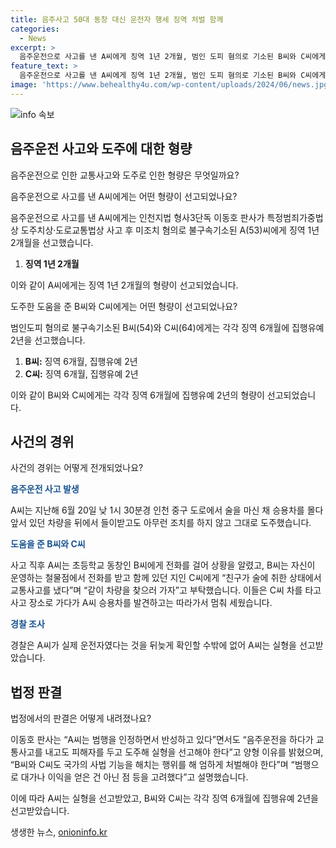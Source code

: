```yaml
---
title: 음주사고 50대 동창 대신 운전자 행세 징역 처벌 함께
categories:
  - News
excerpt: >
  음주운전으로 사고를 낸 A씨에게 징역 1년 2개월, 범인 도피 혐의로 기소된 B씨와 C씨에게는 각각 징역 6개월에 집행유예 2년이 선고되었다. A씨는 사고 후 도주하며 피해자를 남겨두고, B씨와 C씨는 A씨를 도와 범행을 은폐했다. 경찰과 검찰은 정확한 음주 수치를 확인하지 못해 음주운전 혐의를 적용하지 못했으나, A씨는 과거 음주운전으로 처벌받은 전력이 있었다. 판사는 A씨에 대해 실형을 선고하고, B씨와 C씨도 엄하게 처벌해야 한다고 밝혔다.
feature_text: >
  음주운전으로 사고를 낸 A씨에게 징역 1년 2개월, 범인 도피 혐의로 기소된 B씨와 C씨에게는 각각 징역 6개월에 집행유예 2년이 선고되었다. A씨는 사고 후 도주하며 피해자를 남겨두고, B씨와 C씨는 A씨를 도와 범행을 은폐했다. 경찰과 검찰은 정확한 음주 수치를 확인하지 못해 음주운전 혐의를 적용하지 못했으나, A씨는 과거 음주운전으로 처벌받은 전력이 있었다. 판사는 A씨에 대해 실형을 선고하고, B씨와 C씨도 엄하게 처벌해야 한다고 밝혔다.
image: 'https://www.behealthy4u.com/wp-content/uploads/2024/06/news.jpg'
---
```


<p><img src="https://www.behealthy4u.com/wp-content/uploads/2024/06/news.jpg" alt="info 속보" /></p>

<h2 data-ke-size="size26">음주운전 사고와 도주에 대한 형량</h2>

<p>음주운전으로 인한 교통사고와 도주로 인한 형량은 무엇일까요?</p>

<p>음주운전으로 사고를 낸 A씨에게는 어떤 형량이 선고되었나요?</p>

<p data-ke-size="size16">음주운전으로 사고를 낸 A씨에게는 인천지법 형사3단독 이동호 판사가 특정범죄가중법상 도주치상·도로교통법상 사고 후 미조치 혐의로 불구속기소된 A(53)씨에게 징역 1년 2개월을 선고했습니다.</p>

<ol>
    <li><b>징역 1년 2개월</b></li>
</ol>

<p>이와 같이 A씨에게는 징역 1년 2개월의 형량이 선고되었습니다.</p>

<p>도주한 도움을 준 B씨와 C씨에게는 어떤 형량이 선고되었나요?</p>

<p data-ke-size="size16">범인도피 혐의로 불구속기소된 B씨(54)와 C씨(64)에게는 각각 징역 6개월에 집행유예 2년을 선고했습니다.</p>

<ol>
    <li><b>B씨:</b> 징역 6개월, 집행유예 2년</li>
    <li><b>C씨:</b> 징역 6개월, 집행유예 2년</li>
</ol>

<p>이와 같이 B씨와 C씨에게는 각각 징역 6개월에 집행유예 2년의 형량이 선고되었습니다.</p>

<h2 data-ke-size="size26">사건의 경위</h2>

<p>사건의 경위는 어떻게 전개되었나요?</p>

<p><b><span style="color: #1a5490;">음주운전 사고 발생</span></b></p>

<p data-ke-size="size16">A씨는 지난해 6월 20일 낮 1시 30분경 인천 중구 도로에서 술을 마신 채 승용차를 몰다 앞서 있던 차량을 뒤에서 들이받고도 아무런 조치를 하지 않고 그대로 도주했습니다.</p>

<p><b><span style="color: #1a5490;">도움을 준 B씨와 C씨</span></b></p>

<p data-ke-size="size16">사고 직후 A씨는 초등학교 동창인 B씨에게 전화를 걸어 상황을 알렸고, B씨는 자신이 운영하는 철물점에서 전화를 받고 함께 있던 지인 C씨에게 “친구가 술에 취한 상태에서 교통사고를 냈다”며 “같이 차량을 찾으러 가자”고 부탁했습니다. 이들은 C씨 차를 타고 사고 장소로 가다가 A씨 승용차를 발견하고는 따라가서 멈춰 세웠습니다.</p>

<p><b><span style="color: #1a5490;">경찰 조사</span></b></p>

<p data-ke-size="size16">경찰은 A씨가 실제 운전자였다는 것을 뒤늦게 확인할 수밖에 없어 A씨는 실형을 선고받았습니다.</p>

<h2 data-ke-size="size26">법정 판결</h2>

<p>법정에서의 판결은 어떻게 내려졌나요?</p>

<p data-ke-size="size16">이동호 판사는 “A씨는 범행을 인정하면서 반성하고 있다”면서도 “음주운전을 하다가 교통사고를 내고도 피해자를 두고 도주해 실형을 선고해야 한다”고 양형 이유를 밝혔으며, “B씨와 C씨도 국가의 사법 기능을 해치는 행위를 해 엄하게 처벌해야 한다”며 “범행으로 대가나 이익을 얻은 건 아닌 점 등을 고려했다”고 설명했습니다.</p>

<p>이에 따라 A씨는 실형을 선고받았고, B씨와 C씨는 각각 징역 6개월에 집행유예 2년을 선고받았습니다.</p>
생생한 뉴스, <a href="https://onioninfo.kr" rel="dofollow">onioninfo.kr</a>


